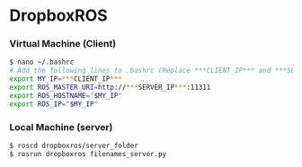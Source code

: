 # DropboxROS


### Virtual Machine (Client)
```sh
$ nano ~/.bashrc
# Add the following lines to .bashrc (Replace ***CLIENT_IP*** and ***SERVER_IP***)
export MY_IP=***CLIENT_IP***
export ROS_MASTER_URI=http://***SERVER_IP***:11311
export ROS_HOSTNAME="$MY_IP"
export ROS_IP="$MY_IP"
```





### Local Machine (server)
```sh
$ roscd dropboxros/server_folder
$ rosrun dropboxros filenames_server.py
```
